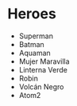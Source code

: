# Heroes

* Superman
* Batman
* Aquaman
* Mujer Maravilla
* Linterna Verde
* Robin
* Volcán Negro
* Atom2
